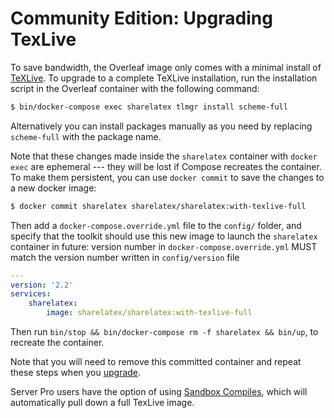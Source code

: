 # Community Edition: Upgrading TexLive

To save bandwidth, the Overleaf image only comes with a minimal install of [TeXLive](https://www.tug.org/texlive/). To upgrade to a complete TeXLive installation, run the installation script in the Overleaf container with the following command:

```bash
$ bin/docker-compose exec sharelatex tlmgr install scheme-full
```

Alternatively you can install packages manually as you need by replacing `scheme-full` with the package name.

Note that these changes made inside the `sharelatex` container with `docker exec` are ephemeral --- they will be lost if Compose recreates the container. To make them persistent, you can use `docker commit` to save the changes to a new docker image:

```bash
$ docker commit sharelatex sharelatex/sharelatex:with-texlive-full
```

Then add a `docker-compose.override.yml` file to the `config/` folder, and specify
that the toolkit should use this new image to launch the `sharelatex` container in future:
version number in `docker-compose.override.yml` MUST match the version number written in `config/version` file
```yml
---
version: '2.2'
services:
    sharelatex:
        image: sharelatex/sharelatex:with-texlive-full
```

Then run `bin/stop && bin/docker-compose rm -f sharelatex && bin/up`, to recreate the container.

Note that you will need to remove this committed container and repeat these steps when you [upgrade](./upgrading.md).

Server Pro users have the option of using [Sandbox Compiles](./sandboxed-compiles.md), which will automatically pull down a full TexLive image. 

